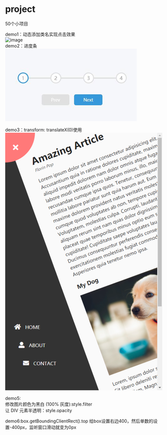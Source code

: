 # project
50个小项目

demo1：动态添加类名实现点击效果\
![image](https://user-images.githubusercontent.com/83935370/173315323-20c0bb23-156f-4ddf-a68b-6bb7f8f2034c.png)\
demo2：进度条\
![](README_files/1.jpg)

demo3：transform: translateX(0)使用\
![](README_files/2.png)

demo5:\
修改图片颜色为黑白 (100% 灰度):style.filter\
让 DIV 元素半透明：style.opacity

demo6:box.getBoundingClientRect().top
给box设置右边400，然后单数的设置-400px，监听窗口滑动就变为0px
